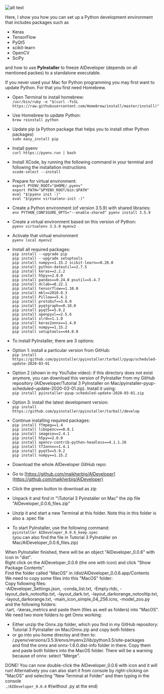 ![alt text](https://github.com/maikherbig/AIDeveloper/blob/master/art/Logos_div_v05.png "Keras TensorFlow OpenCV scikit-learn Qt PyInstaller Logos")  

Here, I show you how you can 
set up a Python development environment that includes packages such as
* Keras  
* TensorFlow  
* PyQt5  
* scikit-learn  
* OpenCV  
* SciPy

and how to use **PyInstaller** to freeze AIDeveloper (depends on all mentioned packes) to a standalone executable.  
  
If you never used your Mac for Python programming you may first want to update Python. For that you first need Homebrew.
* Open Terminal to install homebrew:  
`/usr/bin/ruby -e "$(curl -fsSL https://raw.githubusercontent.com/Homebrew/install/master/install)"`
* Use Homebrew to update Python:  
`brew reinstall python`  
* Update pip (a Python package that helps you to install other Python packages)  
`sudo easy_install pip`  
  
* Install pyenv  
`curl https://pyenv.run | bash`    

* Install XCode, by running the following command in your terminal and following the installation instructions  
`xcode-select --install`  
  
* Prepare for virtual environment:  
`export PYENV_ROOT="$HOME/.pyenv"`  
`export PATH="$PYENV_ROOT/bin:$PATH"`  
`eval "$(pyenv init -)"`  
`eval "$(pyenv virtualenv-init -)"`   
  
* Create a Python environment (of version 3.5.9) with shared libraries:  
`env PYTHON_CONFIGURE_OPTS="--enable-shared" pyenv install 3.5.9`  
* Create a virtual environment based on this version of Python:  
`pyenv virtualenv 3.5.9 myenv2`  
* Activate that virtual environment  
`pyenv local myenv2`  
* Install all required packages:    
`pip install --upgrade pip`  
`pip install --upgrade setuptools`    
`pip install numpy==1.15.2 scikit-learn==0.20.0`  
`pip install python-dateutil==2.7.5`  
`pip install keras==2.2.2`  
`pip install h5py==2.8.0`  
`pip install pandas==0.24.0 psutil==5.4.7`  
`pip install dclab==0.22.1`  
`pip install tensorflow==1.10.0`  
`pip install mkl==2018.0.3`  
`pip install Pillow==5.4.1`  
`pip install protobuf==3.6.0`  
`pip install pyqtgraph==0.10.0`  
`pip install pyqt5==5.9.2`  
`pip install openpyxl==2.5.6`  
`pip install xlrd==1.1.0`  
`pip install keras2onnx==1.4.0`  
`pip install numpy==1.15.2`  
`pip install setuptools==44.0.0`  
  
* To install PyInstaller, there are 3 options:  
* Option 1: install a particular version from GitHub:  
`pip install https://github.com/pyinstaller/pyinstaller/tarball/pyup/scheduled-update-2020-03-01`  
* Option 2 (shown in my YouTube video): if this directory does not exist anymore, you can download this version of PyInstaller from my GitHub   repository (AIDeveloper/Tutorial 3 PyInstaller on Mac/pyinstaller-pyup-scheduled-update-2020-03-01.zip). Install it using:  
`pip install pyinstaller-pyup-scheduled-update-2020-03-01.zip`  
* Option 3: install the latest development version:  
`pip install https://github.com/pyinstaller/pyinstaller/tarball/develop`

* Continue installing required packages:  
`pip install ffmpeg==1.4`  
`pip install libopencv==0.0.1`  
`pip install imageio==2.4.1`  
`pip install h5py==2.8.0`  
`pip install opencv-contrib-python-headless==4.1.1.26`  
`pip install tf2onnx==1.4.1`  
`pip install pyqt5==5.9.2`  
`pip install numpy==1.15.2`   
 
* Download the whole AIDeveloper GitHub repo:  
 * Go to [https://github.com/maikherbig/AIDeveloper](https://github.com/maikherbig/AIDeveloper)  
 * Click the green button to download as zip  
 * Unpack it and find in "\Tutorial 3 Pyinstaller on Mac" the zip file "AIDeveloper_0.0.6_files.zip"  
 * Unzip it and start a new Terminal at this folder. Note this in this folder is also a .spec file  
  
* To start PyInstaller, use the following command:  
`pyinstaller AIDeveloper_0.0.6_keep.spec`  
(you can also find the file in Tutorial 3 PyInstaller on Mac/AIDeveloper_0.0.6_files.zip)  
 
When PyInstaller finished, there will be an object "AIDeveloper_0.0.6" with icon in "dist".  
Right click on the AIDeveloper_0.0.6 (the one with icon) and click "Show Package Contents".  
Find the folder called "MacOS" in /dist/AIDeveloper_0.0.6.app/Contents  
We need to copy some files into this "MacOS" folder:  
Copy following files:  
-AIDeveloper_Settings.json, -conda_list.txt, -Empty.rtdc, -layout_dark_notooltip.txt, -layout_dark.txt, -layout_darkorange_notooltip.txt, -layout_darkorange.txt, -main_icon_simple_04_256.icns, -model_zoo.py  
and the following folders:  
-\art, -\keras_metrics 
and paste them (files as well as folders) into "MacOS".  
We need two more folders to get Onnx working:  
- Either unzip the Onnx.zip folder, which you find in my GitHub repository: Tutorial 3 PyInstaller on Mac/Onnx.zip and copy both folders  
- or go into you home directoy and then to: /.pyenv/versions/3.5.9/envs/myenv2/lib/python3.5/site-packages  
and find the onnx and onnx-1.6.0.dist-info folder in there. Copy them and paste both folders into the MacOS folder. There will be a warning because of onnx: select "Merge".  
  
DONE! You can now double-click the AIDeveloper_0.0.6 with icon and it will run! Alternatively you can also start it from console by right-clicking on "MacOS" and selecting "New Terminal at Folder" and then typing in the console    
`./AIDeveloper_0.0.6` #(without .py at the end)
